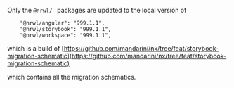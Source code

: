 Only the `@nrwl/-` packages are updated to the local version of 
```
    "@nrwl/angular": "999.1.1",
    "@nrwl/storybook": "999.1.1",
    "@nrwl/workspace": "999.1.1",
```

which is a build of [https://github.com/mandarini/nx/tree/feat/storybook-migration-schematic](https://github.com/mandarini/nx/tree/feat/storybook-migration-schematic)

which contains all the migration schematics.
